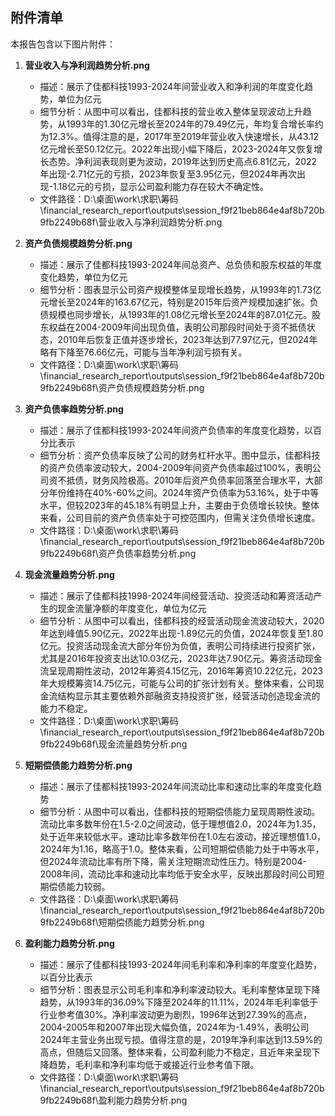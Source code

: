 

## 附件清单

本报告包含以下图片附件：

1. **营业收入与净利润趋势分析.png**
   - 描述：展示了佳都科技1993-2024年间营业收入和净利润的年度变化趋势，单位为亿元
   - 细节分析：从图中可以看出，佳都科技的营业收入整体呈现波动上升趋势，从1993年的1.30亿元增长至2024年的79.49亿元，年均复合增长率约为12.3%。值得注意的是，2017年至2019年营业收入快速增长，从43.12亿元增长至50.12亿元。2022年出现小幅下降后，2023-2024年又恢复增长态势。净利润表现则更为波动，2019年达到历史高点6.81亿元，2022年出现-2.71亿元的亏损，2023年恢复至3.95亿元，但2024年再次出现-1.18亿元的亏损，显示公司盈利能力存在较大不确定性。
   - 文件路径：D:\桌面\work\求职\筹码\financial_research_report\outputs\session_f9f21beb864e4af8b720b9fb2249b68f\营业收入与净利润趋势分析.png

2. **资产负债规模趋势分析.png**
   - 描述：展示了佳都科技1993-2024年间总资产、总负债和股东权益的年度变化趋势，单位为亿元
   - 细节分析：图表显示公司资产规模整体呈现增长趋势，从1993年的1.73亿元增长至2024年的163.67亿元，特别是2015年后资产规模加速扩张。负债规模也同步增长，从1993年的1.08亿元增长至2024年的87.01亿元。股东权益在2004-2009年间出现负值，表明公司那段时间处于资不抵债状态，2010年后恢复正值并逐步增长，2023年达到77.97亿元，但2024年略有下降至76.66亿元，可能与当年净利润亏损有关。
   - 文件路径：D:\桌面\work\求职\筹码\financial_research_report\outputs\session_f9f21beb864e4af8b720b9fb2249b68f\资产负债规模趋势分析.png

3. **资产负债率趋势分析.png**
   - 描述：展示了佳都科技1993-2024年间资产负债率的年度变化趋势，以百分比表示
   - 细节分析：资产负债率反映了公司的财务杠杆水平。图中显示，佳都科技的资产负债率波动较大，2004-2009年间资产负债率超过100%，表明公司资不抵债，财务风险极高。2010年后资产负债率回落至合理水平，大部分年份维持在40%-60%之间。2024年资产负债率为53.16%，处于中等水平，但较2023年的45.18%有明显上升，主要由于负债增长较快。整体来看，公司目前的资产负债率处于可控范围内，但需关注负债增长速度。
   - 文件路径：D:\桌面\work\求职\筹码\financial_research_report\outputs\session_f9f21beb864e4af8b720b9fb2249b68f\资产负债率趋势分析.png

4. **现金流量趋势分析.png**
   - 描述：展示了佳都科技1998-2024年间经营活动、投资活动和筹资活动产生的现金流量净额的年度变化，单位为亿元
   - 细节分析：从图中可以看出，佳都科技的经营活动现金流波动较大，2020年达到峰值5.90亿元，2022年出现-1.89亿元的负值，2024年恢复至1.80亿元。投资活动现金流大部分年份为负值，表明公司持续进行投资扩张，尤其是2016年投资支出达10.03亿元，2023年达7.90亿元。筹资活动现金流呈现周期性波动，2012年筹资4.15亿元，2016年筹资10.22亿元，2023年大规模筹资14.75亿元，可能与公司的扩张计划有关。整体来看，公司现金流结构显示其主要依赖外部融资支持投资扩张，经营活动创造现金流的能力不稳定。
   - 文件路径：D:\桌面\work\求职\筹码\financial_research_report\outputs\session_f9f21beb864e4af8b720b9fb2249b68f\现金流量趋势分析.png

5. **短期偿债能力趋势分析.png**
   - 描述：展示了佳都科技1993-2024年间流动比率和速动比率的年度变化趋势
   - 细节分析：从图中可以看出，佳都科技的短期偿债能力呈现周期性波动。流动比率多数年份在1.5-2.0之间波动，低于理想值2.0，2024年为1.35，处于近年来较低水平。速动比率多数年份在1.0左右波动，接近理想值1.0，2024年为1.16，略高于1.0。整体来看，公司短期偿债能力处于中等水平，但2024年流动比率有所下降，需关注短期流动性压力。特别是2004-2008年间，流动比率和速动比率均低于安全水平，反映出那段时间公司短期偿债能力较弱。
   - 文件路径：D:\桌面\work\求职\筹码\financial_research_report\outputs\session_f9f21beb864e4af8b720b9fb2249b68f\短期偿债能力趋势分析.png

6. **盈利能力趋势分析.png**
   - 描述：展示了佳都科技1993-2024年间毛利率和净利率的年度变化趋势，以百分比表示
   - 细节分析：图表显示公司毛利率和净利率波动较大。毛利率整体呈现下降趋势，从1993年的36.09%下降至2024年的11.11%，2024年毛利率低于行业参考值30%。净利率波动更为剧烈，1996年达到27.39%的高点，2004-2005年和2007年出现大幅负值，2024年为-1.49%，表明公司2024年主营业务出现亏损。值得注意的是，2019年净利率达到13.59%的高点，但随后又回落。整体来看，公司盈利能力不稳定，且近年来呈现下降趋势，毛利率和净利率均低于或接近行业参考值下限。
   - 文件路径：D:\桌面\work\求职\筹码\financial_research_report\outputs\session_f9f21beb864e4af8b720b9fb2249b68f\盈利能力趋势分析.png

